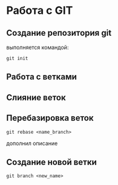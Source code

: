 # Работа с GIT
## Создание репозитория git
выполняется командой:
```
git init
```
## Работа с ветками

## Слияние веток 

## Перебазировка веток

```
git rebase <name_branch>
```
дополнил описание

## Cоздание новой ветки

```
git branch <new_name>
```
